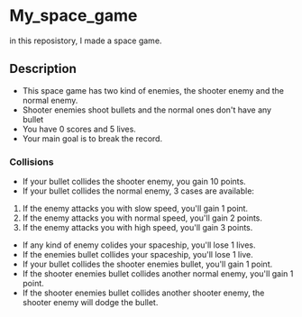 # My_space_game
in this reposistory, I made a space game.
## Description
- This space game has two kind of enemies, the shooter enemy and the normal enemy.
- Shooter enemies shoot bullets and the normal ones don't have any bullet
- You have 0 scores and 5 lives.
- Your main goal is to break the record.
 ### Collisions
- If your bullet collides the shooter enemy, you gain 10 points.
- If your bullet collides the normal enemy, 3 cases are available:
1. If the enemy attacks you with slow speed, you'll gain 1 point.
2. If the enemy attacks you with normal speed, you'll gain 2 points.
3. If the enemy attacks you with high speed, you'll gain 3 points.
- If any kind of enemy colides your spaceship, you'll lose 1 lives.
- If the enemies bullet collides your spaceship, you'll lose 1 live.
- If your bullet collides the shooter enemies bullet, you'll gain 1 point.
- If the shooter enemies bullet collides another normal enemy, you'll gain 1 point.
- If the shooter enemies bullet collides another shooter enemy, the shooter enemy will dodge the bullet.
